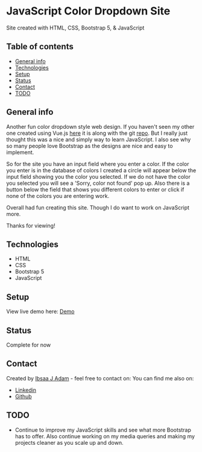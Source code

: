 # JavaScript Color Dropdown Site
Site created with HTML, CSS, Bootstrap 5, & JavaScript

## Table of contents
* [General info](#general-info)
* [Technologies](#technologies)
* [Setup](#setup)
* [Status](#status)
* [Contact](#contact)
* [TODO](#TODO)

## General info
Another fun color dropdown style web design. If you haven't seen my other one created using Vue.js [here]() it is along with the git [repo](). But I really just thought this was a nice and simply way to learn JavaScript. I also see why so many people love Bootstrap as the designs are nice and easy to implement. 

So for the site you have an input field where you enter a color. If the color you enter is in the database of colors I created a circle will appear below the input field showing you the color you selected. If we do not have the color you selected you will see a 'Sorry, color not found' pop up. Also there is a button below the field that shows you different colors to enter or click if none of the colors you are entering work.

Overall had fun creating this site. Though I do want to work on JavaScript more.

Thanks for viewing!


<!-- ## Screenshots from figma
A few screenshots of the Final Design in Figma. Some elements in Figma design were changed when converted to HTML, CSS, & JavaScript
<img src="https://i.imgur.com/RpA4sVl.png">
<img src="https://i.imgur.com/0QXHWpW.png">
<img src="https://i.imgur.com/XU9JaDE.png"> -->


## Technologies
* HTML
* CSS
* Bootstrap 5
* JavaScript


## Setup
View live demo here: [Demo]()



## Status
Complete for now


## Contact
Created by [Ibsaa J Adam](https://github.com/ibsaajadam) - feel free to contact on:
You can find me also on:
* [Linkedin](https://www.linkedin.com/in/ibsaajadam/)
* [Github](https://github.com/ibsaajadam)

## TODO

* Continue to improve my JavaScript skills and see what more Bootstrap has to offer. Also continue working on my media queries and making my projects cleaner as you scale up and down.